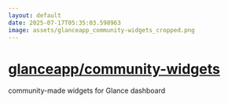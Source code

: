 ```yaml
---
layout: default
date: 2025-07-17T05:35:03.598963
image: assets/glanceapp_community-widgets_cropped.png
---
```


# [glanceapp/community-widgets](https://github.com/glanceapp/community-widgets)

community-made widgets for Glance dashboard
